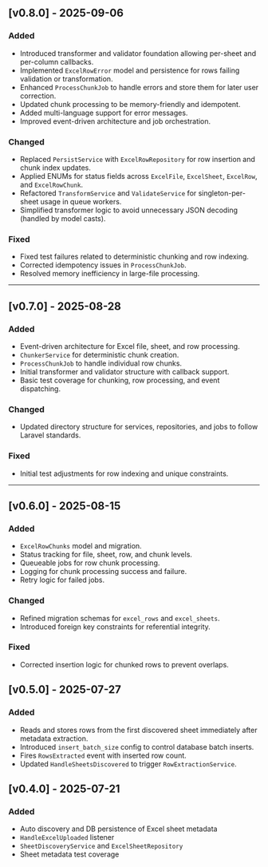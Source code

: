 ## [v0.8.0] - 2025-09-06

### Added
- Introduced transformer and validator foundation allowing per-sheet and per-column callbacks.
- Implemented `ExcelRowError` model and persistence for rows failing validation or transformation.
- Enhanced `ProcessChunkJob` to handle errors and store them for later user correction.
- Updated chunk processing to be memory-friendly and idempotent.
- Added multi-language support for error messages.
- Improved event-driven architecture and job orchestration.

### Changed
- Replaced `PersistService` with `ExcelRowRepository` for row insertion and chunk index updates.
- Applied ENUMs for status fields across `ExcelFile`, `ExcelSheet`, `ExcelRow`, and `ExcelRowChunk`.
- Refactored `TransformService` and `ValidateService` for singleton-per-sheet usage in queue workers.
- Simplified transformer logic to avoid unnecessary JSON decoding (handled by model casts).

### Fixed
- Fixed test failures related to deterministic chunking and row indexing.
- Corrected idempotency issues in `ProcessChunkJob`.
- Resolved memory inefficiency in large-file processing.

---

## [v0.7.0] - 2025-08-28

### Added
- Event-driven architecture for Excel file, sheet, and row processing.
- `ChunkerService` for deterministic chunk creation.
- `ProcessChunkJob` to handle individual row chunks.
- Initial transformer and validator structure with callback support.
- Basic test coverage for chunking, row processing, and event dispatching.

### Changed
- Updated directory structure for services, repositories, and jobs to follow Laravel standards.

### Fixed
- Initial test adjustments for row indexing and unique constraints.

---

## [v0.6.0] - 2025-08-15

### Added
- `ExcelRowChunks` model and migration.
- Status tracking for file, sheet, row, and chunk levels.
- Queueable jobs for row chunk processing.
- Logging for chunk processing success and failure.
- Retry logic for failed jobs.

### Changed
- Refined migration schemas for `excel_rows` and `excel_sheets`.
- Introduced foreign key constraints for referential integrity.

### Fixed
- Corrected insertion logic for chunked rows to prevent overlaps.

## [v0.5.0] - 2025-07-27

### Added
- Reads and stores rows from the first discovered sheet immediately after metadata extraction.
- Introduced `insert_batch_size` config to control database batch inserts.
- Fires `RowsExtracted` event with inserted row count.
- Updated `HandleSheetsDiscovered` to trigger `RowExtractionService`.

## [v0.4.0] - 2025-07-21

### Added
- Auto discovery and DB persistence of Excel sheet metadata
- `HandleExcelUploaded` listener
- `SheetDiscoveryService` and `ExcelSheetRepository`
- Sheet metadata test coverage
